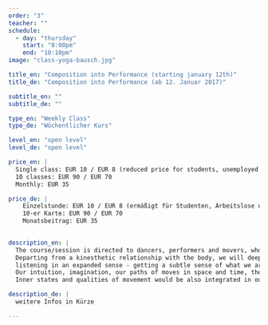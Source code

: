 ```yaml
---
order: "3"
teacher: ""
schedule:
  - day: "thursday"
    start: "8:00pm"
    end: "10:10pm"
image: "class-yoga-bausch.jpg"

title_en: "Composition into Performance (starting january 12th)"
title_de: "Composition into Performance (ab 12. Januar 2017)"

subtitle_en: ""
subtitle_de: ""

type_en: "Weekly Class"
type_de: "Wöchentlicher Kurs"

level_en: "open level"
level_de: "open level"

price_en: |
  Single class: EUR 10 / EUR 8 (reduced price for students, unemployed and profi dancers)
  10 classes: EUR 90 / EUR 70
  Monthly: EUR 35

price_de: |
    Einzelstunde: EUR 10 / EUR 8 (ermäßigt für Studenten, Arbeitslose und Profitänzer)
    10-er Karte: EUR 90 / EUR 70
    Monatsbeitrag: EUR 35
 

description_en: |
  The course/session is directed to dancers, performers and movers, who are interested on the praxis of improvisation, instant composition and performance.
  Departing from a kinesthetic relationship with the body, we will deepen the connection between our creative being and our body/mind. Our physicality will be the medium to express it through experiencing the instant. We will focus on abilities such as:
  listening in an expanded sense - getting a subtle sense of what we are composing at the present moment -, tuning into others -listening and sending out to fellow performers and to the space - becoming able to lead and follow - getting a sure sense of timing/rhythm/space - understanding of beginnings and endings of phrases - visualizing contexts and dramaturgy in our compositions.
  Our intuition, imagination, our paths of moves in space and time, the resonance of our physical actions become also tools for our practice.
  Inner states and qualities of movement would be also integrated in our performative research.

description_de: |
  weitere Infos in Kürze

---
```

